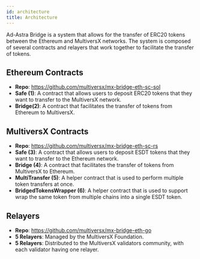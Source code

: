 ```yaml
---
id: architecture
title: Architecture
---
```


Ad-Astra Bridge is a system that allows for the transfer of ERC20 tokens between the Ethereum and MultiversX networks. The system is composed of several contracts and relayers that work together to facilitate the transfer of tokens.

[comment]: # (mx-context-auto)

## Ethereum Contracts
- **Repo**: https://github.com/multiversx/mx-bridge-eth-sc-sol
- **Safe (1)**: A contract that allows users to deposit ERC20 tokens that they want to transfer to the MultiversX network.
- **Bridge(2)**: A contract that facilitates the transfer of tokens from Ethereum to MultiversX.

[comment]: # (mx-context-auto)

## MultiversX Contracts
- **Repo**: https://github.com/multiversx/mx-bridge-eth-sc-rs
- **Safe (3)**: A contract that allows users to deposit ESDT tokens that they want to transfer to the Ethereum network.
- **Bridge (4)**: A contract that facilitates the transfer of tokens from MultiversX to Ethereum.
- **MultiTransfer (5)**: A helper contract that is used to perform multiple token transfers at once.
- **BridgedTokensWrapper (6)**: A helper contract that is used to support wrap the same token from multiple chains into a single ESDT token.

[comment]: # (mx-context-auto)

## Relayers
- **Repo**: https://github.com/multiversx/mx-bridge-eth-go
- **5 Relayers**: Managed by the MultiversX Foundation.
- **5 Relayers**: Distributed to the MultiversX validators community, with each validator having one relayer.
